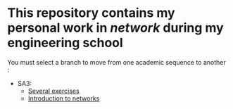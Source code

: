 # This repository contains my personal work in *network* during my engineering school

You must select a branch to move from one academic sequence to another :

- SA3:
  - [Several exercises](https://github.com/tanguy-rdt/depot-ensta-vhdl/tree/SA3/architecture)
  - [Introduction to networks](https://github.com/tanguy-rdt/depot-ensta-reseaux/tree/SA3)